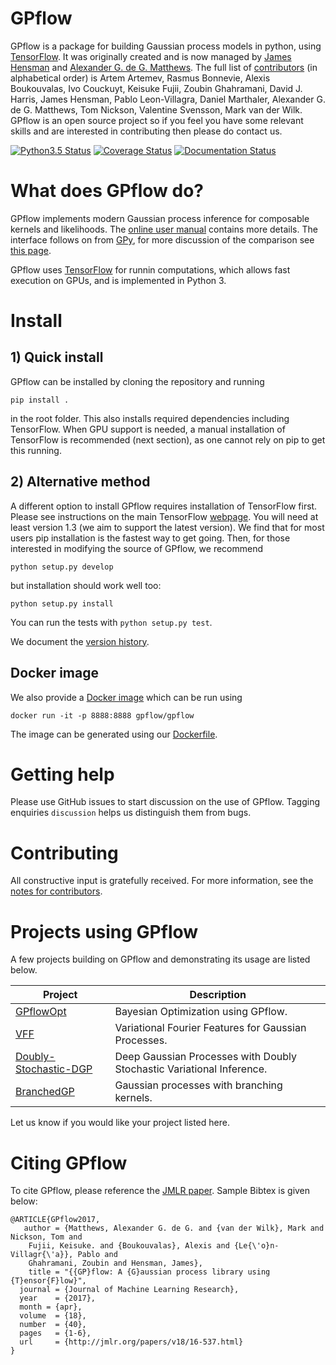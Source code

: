 # GPflow

GPflow is a package for building Gaussian process models in python, using [TensorFlow](http://www.tensorflow.org). It was originally created and is now managed by [James Hensman](http://www.lancaster.ac.uk/staff/hensmanj/) and [Alexander G. de G. Matthews](http://mlg.eng.cam.ac.uk/?portfolio=alex-matthews).
The full list of [contributors](http://github.com/GPflow/GPflow/graphs/contributors) (in alphabetical order) is Artem Artemev, Rasmus Bonnevie, Alexis Boukouvalas, Ivo Couckuyt, Keisuke Fujii, Zoubin Ghahramani, David J. Harris, James Hensman, Pablo Leon-Villagra, Daniel Marthaler, Alexander G. de G. Matthews, Tom Nickson, Valentine Svensson, Mark van der Wilk. GPflow is an open source project so if you feel you have some relevant skills and are interested in contributing then please do contact us.

[![Python3.5 Status](https://travis-ci.org/GPflow/GPflow.svg?branch=master)](https://travis-ci.org/GPflow/GPflow)
[![Coverage Status](http://codecov.io/github/GPflow/GPflow/coverage.svg?branch=master)](http://codecov.io/github/GPflow/GPflow?branch=master)
[![Documentation Status](https://readthedocs.org/projects/gpflow/badge/?version=latest)](http://gpflow.readthedocs.io/en/latest/?badge=latest)

# What does GPflow do?

GPflow implements modern Gaussian process inference for composable kernels and likelihoods. The [online user manual](http://gpflow.readthedocs.io/en/latest/) contains more details. The interface follows on from [GPy](http://github.com/sheffieldml/gpy), for more discussion of the comparison see [this page](http://gpflow.readthedocs.io/en/latest/intro.html#what-s-the-difference-between-gpy-and-gpflow).

GPflow uses [TensorFlow](http://www.tensorflow.org) for runnin computations, which allows fast execution on GPUs, and is implemented in Python 3.

# Install

## 1) Quick install
GPflow can be installed by cloning the repository and running
```
pip install .
```
in the root folder. This also installs required dependencies including TensorFlow. When GPU support is needed, a manual installation of TensorFlow is recommended (next section), as one cannot rely on pip to get this running.

## 2) Alternative method
A different option to install GPflow requires installation of TensorFlow first. Please see instructions on the main TensorFlow [webpage](https://www.tensorflow.org/versions/r1.3/get_started/get_started). You will need at least version 1.3 (we aim to support the latest version). We find that for most users pip installation is the fastest way to get going. Then, for those interested in modifying the source of GPflow, we recommend
```
python setup.py develop
```
but installation should work well too:
```
python setup.py install
```
You can run the tests with `python setup.py test`.

We document the [version history](https://github.com/GPflow/GPflow/blob/master/RELEASE.md).

## Docker image

We also provide a [Docker image](https://hub.docker.com/r/gpflow/gpflow/) which can be run using

```
docker run -it -p 8888:8888 gpflow/gpflow
```

The image can be generated using our [Dockerfile](Dockerfile).

# Getting help
Please use GitHub issues to start discussion on the use of GPflow. Tagging enquiries `discussion` helps us distinguish them from bugs.

# Contributing
All constructive input is gratefully received. For more information, see the [notes for contributors](contributing.md).

# Projects using GPflow

A few projects building on GPflow and demonstrating its usage are listed below.

| Project | Description |
| --- | --- |
| [GPflowOpt](https://github.com/GPflow/GPflowOpt)       | Bayesian Optimization using GPflow. |
| [VFF](https://github.com/jameshensman/VFF)       | Variational Fourier Features for Gaussian Processes. |
| [Doubly-Stochastic-DGP](https://github.com/ICL-SML/Doubly-Stochastic-DGP)| Deep Gaussian Processes with Doubly Stochastic Variational Inference.|
| [BranchedGP](https://github.com/ManchesterBioinference/BranchedGP) | Gaussian processes with branching kernels.|

Let us know if you would like your project listed here.

# Citing GPflow

To cite GPflow, please reference the [JMLR paper](http://www.jmlr.org/papers/volume18/16-537/16-537.pdf). Sample Bibtex is given below:

```
@ARTICLE{GPflow2017,
   author = {Matthews, Alexander G. de G. and {van der Wilk}, Mark and Nickson, Tom and
	Fujii, Keisuke. and {Boukouvalas}, Alexis and {Le{\'o}n-Villagr{\'a}}, Pablo and
	Ghahramani, Zoubin and Hensman, James},
    title = "{{GP}flow: A {G}aussian process library using {T}ensor{F}low}",
  journal = {Journal of Machine Learning Research},
  year    = {2017},
  month = {apr},
  volume  = {18},
  number  = {40},
  pages   = {1-6},
  url     = {http://jmlr.org/papers/v18/16-537.html}
}
```
